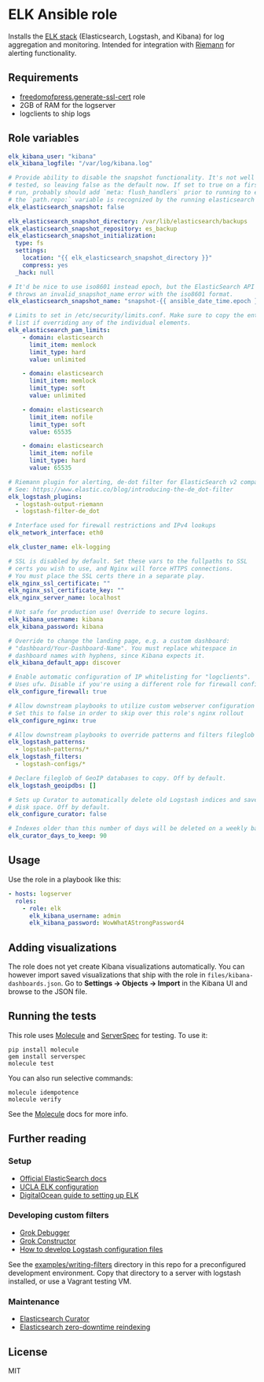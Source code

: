 # ELK Ansible role

Installs the [ELK stack](https://www.elastic.co/products) (Elasticsearch, Logstash, and Kibana)
for log aggregation and monitoring. Intended for integration with [Riemann](http://riemann.io)
for alerting functionality.

## Requirements

* [freedomofpress.generate-ssl-cert] role
* 2GB of RAM for the logserver
* logclients to ship logs

## Role variables

```yaml
elk_kibana_user: "kibana"
elk_kibana_logfile: "/var/log/kibana.log"

# Provide ability to disable the snapshot functionality. It's not well
# tested, so leaving false as the default now. If set to true on a first
# run, probably should add `meta: flush_handlers` prior to running to ensure
# the `path.repo:` variable is recognized by the running elasticsearch service..
elk_elasticsearch_snapshot: false

elk_elasticsearch_snapshot_directory: /var/lib/elasticsearch/backups
elk_elasticsearch_snapshot_repository: es_backup
elk_elasticsearch_snapshot_initialization:
  type: fs
  settings:
    location: "{{ elk_elasticsearch_snapshot_directory }}"
    compress: yes
  _hack: null

# It'd be nice to use iso8601 instead epoch, but the ElasticSearch API
# throws an invalid_snapshot_name error with the iso8601 format.
elk_elasticsearch_snapshot_name: "snapshot-{{ ansible_date_time.epoch }}"

# Limits to set in /etc/security/limits.conf. Make sure to copy the entire
# list if overriding any of the individual elements.
elk_elasticsearch_pam_limits:
    - domain: elasticsearch
      limit_item: memlock
      limit_type: hard
      value: unlimited

    - domain: elasticsearch
      limit_item: memlock
      limit_type: soft
      value: unlimited

    - domain: elasticsearch
      limit_item: nofile
      limit_type: soft
      value: 65535

    - domain: elasticsearch
      limit_item: nofile
      limit_type: hard
      value: 65535

# Riemann plugin for alerting, de-dot filter for ElasticSearch v2 compatibility.
# See: https://www.elastic.co/blog/introducing-the-de_dot-filter
elk_logstash_plugins:
  - logstash-output-riemann
  - logstash-filter-de_dot

# Interface used for firewall restrictions and IPv4 lookups
elk_network_interface: eth0

elk_cluster_name: elk-logging

# SSL is disabled by default. Set these vars to the fullpaths to SSL
# certs you wish to use, and Nginx will force HTTPS connections.
# You must place the SSL certs there in a separate play.
elk_nginx_ssl_certificate: ""
elk_nginx_ssl_certificate_key: ""
elk_nginx_server_name: localhost

# Not safe for production use! Override to secure logins.
elk_kibana_username: kibana
elk_kibana_password: kibana

# Override to change the landing page, e.g. a custom dashboard:
# "dashboard/Your-Dashboard-Name". You must replace whitespace in
# dashboard names with hyphens, since Kibana expects it.
elk_kibana_default_app: discover

# Enable automatic configuration of IP whitelisting for "logclients".
# Uses ufw. Disable if you're using a different role for firewall config.
elk_configure_firewall: true

# Allow downstream playbooks to utilize custom webserver configuration
# Set this to false in order to skip over this role's nginx rollout
elk_configure_nginx: true

# Allow downstream playbooks to override patterns and filters fileglob list
elk_logstash_patterns:
  - logstash-patterns/*
elk_logstash_filters:
  - logstash-configs/*

# Declare fileglob of GeoIP databases to copy. Off by default.
elk_logstash_geoipdbs: []

# Sets up Curator to automatically delete old Logstash indices and save
# disk space. Off by default.
elk_configure_curator: false

# Indexes older than this number of days will be deleted on a weekly basis
elk_curator_days_to_keep: 90
```

## Usage

Use the role in a playbook like this:

```yaml
- hosts: logserver
  roles:
    - role: elk
      elk_kibana_username: admin
      elk_kibana_password: WowWhatAStrongPassword4
```

## Adding visualizations

The role does not yet create Kibana visualizations automatically. You can however
import saved visualizations that ship with the role in `files/kibana-dashboards.json`.
Go to **Settings -> Objects -> Import** in the Kibana UI and browse to the JSON file.

## Running the tests

This role uses [Molecule] and [ServerSpec] for testing. To use it:

```
pip install molecule
gem install serverspec
molecule test
```

You can also run selective commands:

```
molecule idempotence
molecule verify
```

See the [Molecule] docs for more info.

## Further reading
### Setup

* [Official ElasticSearch docs](https://www.elastic.co/guide/index.html)
* [UCLA ELK configuration](https://www.itsecurity.ucla.edu/elk)
* [DigitalOcean guide to setting up ELK](https://www.digitalocean.com/community/tutorials/how-to-install-elasticsearch-logstash-and-kibana-elk-stack-on-ubuntu-14-04)

### Developing custom filters
* [Grok Debugger](http://grokdebug.herokuapp.com/)
* [Grok Constructor](http://grokconstructor.appspot.com/)
* [How to develop Logstash configuration files](http://blog.comperiosearch.com/blog/2015/04/10/how-to-develop-logstash-configuration-files/)

See the [examples/writing-filters](examples/writing-filters) directory in this repo
for a preconfigured development environment. Copy that directory to a server with
logstash installed, or use a Vagrant testing VM.

### Maintenance

* [Elasticsearch Curator](https://www.elastic.co/guide/en/elasticsearch/client/curator/current/command-line.html)
* [Elasticsearch zero-downtime reindexing](https://blog.codecentric.de/en/2014/09/elasticsearch-zero-downtime-reindexing-problems-solutions/)

## License
MIT

[Molecule]: http://molecule.readthedocs.org/en/master/
[ServerSpec]: http://serverspec.org/
[freedomofpress.generate-ssl-cert]: https://github.com/freedomofpress/ansible-role-generate-ssl-cert
